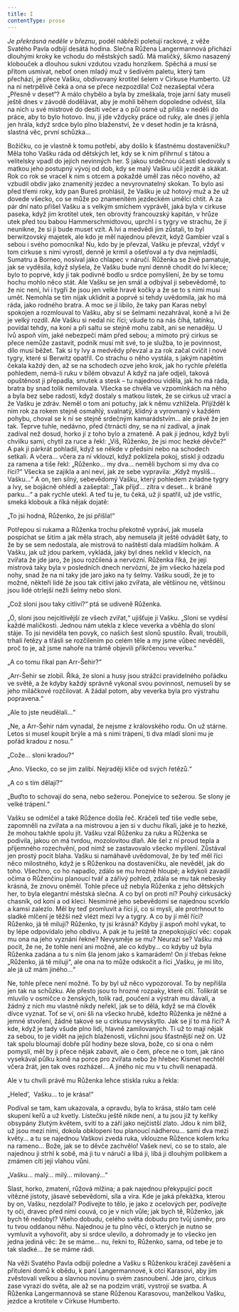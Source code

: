 ```yaml
---
title: I
contentType: prose
---
```


<section>

_Je překrásná neděle v březnu_, podél nábřeží poletují rackové, z věže Svatého Pavla odbíjí desátá hodina. Slečna Růžena Langermannová přichází dlouhými kroky ke vchodu do městských sadů. Má maličký, šikmo nasazený klobouček a dlouhou sukni vzdutou vzadu honzíkem. Spěchá a musí se přitom usmívat, neboť onen mladý muž v šedivém paletu, který tam přechází, je přece Vašku, obdivovaný krotitel šelem v Cirkuse Humberto. Už na ni netrpělivě čeká a ona se přece nezpozdila! Což nezašeptal včera „Přesně v deset“? A málo chybělo a byla by zmeškala, troje jarní šaty museli ještě dnes v závodě dodělávat, aby je mohli během dopoledne odvést, šila na nich u své mistrové do desíti večer a o půl osmé už přišla v neděli do práce, aby to bylo hotovo. Inu, jí jde vždycky práce od ruky, ale dnes jí jehla jen hrála, když srdce bylo plno blaženství, že v deset hodin je ta krásná, slastná věc, první schůzka…

Božíčku, co je vlastně k tomu potřebí, aby došlo k šťastnému dostaveníčku? Měla toho Vašku ráda od dětských let, kdy se k nim přihrnul s tátou a velitelsky vpadl do jejích nevinných her. S jakou srdečnou účastí sledovaly s matkou jeho postupný vývoj od dob, kdy se malý Vašku učil jezdit a skákat. Rok co rok se vracel k nim s otcem a pokaždé uměl zas něco nového, až vzbudil obdiv jako znamenitý jezdec a nevyrovnatelný skokan. To bylo asi před třemi roky, kdy pan Bureš prohlásil, že Vašku je už hotový muž a že už dovede všecko, co se může po znamenitém jezdeckém umělci chtít. A za pár dní nato přišel Vašku a s velkým smíchem vyprávěl, jaká byla v cirkuse paseka, když jim krotitel utek, ten obrovitý francouzský kapitán, v hrůze utek před tou babou Hammerschmidtovou, uprchl i s tygry ve strachu, že jí neunikne, že si ji bude muset vzít. A lvi a medvědi jim zůstali, to byl berwitzovský majetek, ale kdo je měl najednou převzít, když Gambier vzal s sebou i svého pomocníka! Nu, kdo by je převzal, Vašku je převzal, vždyť v tom cirkuse s nimi vyrostl, denně je krmil a ošetřoval a ty dva nejmladší, Sumatru a Borneo, nosíval jako chlapec v náručí. Růženka se živě pamatuje, jak se vyděsila, když slyšela, že Vašku bude nyní denně chodit do lví klece; bylo to poprvé, kdy ji tak podivně bodlo u srdce pomyšlení, že by se tomu hochu mohlo něco stát. Ale Vašku se jen smál a odbýval ji sebevědomě, to že nic není, lvi i tygři že jsou jen velké hravé kočky a že se to s nimi musí umět. Nemohla se tím nijak uklidnit a poprvé si tehdy uvědomila, jak ho má ráda, jako rodného bratra. A moc se jí líbilo, že taky pan Karas nebyl spokojen a rozmlouval to Vašku, aby si se šelmami nezahrával, koně a lvi že je velký rozdíl. Ale Vašku si nedal nic říci; všude to na nás číhá, tatínku, povídal tehdy, na koni a při saltu se stejně mohu zabít, ani se nenaděju. U lvů aspoň vím, jaké nebezpečí mám před sebou; a mimoto prý cirkus se přece nemůže zastavit, podnik musí mít své, to je služba, to je povinnost, dílo musí běžet. Tak si ty lvy a medvědy převzal a za rok začal cvičit i nové tygry, které si Berwitz opatřil. Co strachu o něho vystála, s jakým napětím čekala každý den, až se na schodech ozve jeho krok, jak ho rychle přelétla pohledem, nemá-li ruku v bílém obvazu! A když na jaře odjeli, taková opuštěnost ji přepadla, smutek a stesk – tu najednou viděla, jak ho má ráda, bratra by snad tolik nemilovala. Všecka se chvěla ve vzpomínkách na něho a byla bez sebe radostí, když dostaly s matkou lístek, že se cirkus už vrací a že Vašku je zdráv. Neměl o tom ani potuchy, jak k němu vzhlížela. Přijížděl k nim rok za rokem stejně osmahlý, svalnatý, klidný a vyrovnaný v každém pohybu, choval se k ní se stejně srdečným kamarádstvím… ale právě že jen tak. Teprve tuhle, nedávno, před čtrnácti dny, se na ni zadíval, a jinak zadíval než dosud, horko jí z toho bylo a zmateně. A pak ji jednou, když byli chvilku sami, chytil za ruce a řekl: „Víš, Růženko, že jsi moc hezké děvče?“ A pak ji párkrát pohladil, když se někde v předsíni nebo na schodech setkali. A včera… včera za ní vklouzl, když poklízela pokoj, stiskl ji odzadu za ramena a tiše řekl: „Růženko… my dva… neměli bychom si my dva co říci?“ Všecka se zajikla a ani neví, jak ze sebe vypravila: „Když myslíš… Vašku…“ A on, ten silný, sebevědomý Vašku, který pohledem zvládne tygry a lvy, se bojácně ohlédl a zašeptal: „Tak přijď… zítra v deset… k bráně parku…“ a pak rychle utekl. A teď tu je, tu čeká, už ji spatřil, už jde vstříc, smeká klobouk a říká nějak dojatě:

„To jsi hodná, Růženko, že jsi přišla!“

Potřepou si rukama a Růženka trochu překotně vypráví, jak musela pospíchat se šitím a jak měla strach, aby nemusela jít ještě odvádět šaty, to že by se sem nedostala, ale mistrová to naštěstí dala mladším holkám. A Vašku, jak už jdou parkem, vykládá, jaký byl dnes neklid v klecích, na zvířata že jde jaro, že jsou rozčilená a nervózní. Růženka říká, že její mistrová taky byla v posledních dnech nervózní, že jim všecko házela pod nohy, snad že na ni taky jde jaro jako na ty šelmy. Vašku soudí, že je to možné, někteří lidé že jsou tak citliví jako zvířata, ale většinou ne, většinou jsou lidé otrlejší nežli šelmy nebo sloni.

„Což sloni jsou taky citliví?“ ptá se udiveně Růženka.

„Ó, sloni jsou nejcitlivější ze všech zvířat,“ ujišťuje ji Vašku. „Sloni se vyděsí každé maličkosti. Jednou nám utekla z klece veverka a vběhla do sloní stáje. To jsi neviděla ten povyk, co našich šest slonů spustilo. Řvali, troubili, trhali řetězy a třásli se rozčilením po celém těle a my jsme vůbec nevěděli, proč to je, až jsme nahoře na trámě objevili přikrčenou veverku.“

„A co tomu říkal pan Arr-Šehir?“

„Arr-Šehir se zlobil. Říká, že sloni a husy jsou strážci pravidelného pořádku ve světě, a že kdyby každý správně vykonal svou povinnost, nemuseli by se jeho miláčkové rozčilovat. A žádal potom, aby veverka byla pro výstrahu popravena.“

„Ale to jste neudělali…“

„Ne, a Arr-Šehir nám vynadal, že nejsme z královského rodu. On už stárne. Letos si musel koupit brýle a má s nimi trápení, ti dva mladí sloni mu je pořád kradou z nosu.“

„Cože… sloni kradou?“

„Ano. Všecko, co se jim zalíbí. Nejraději klíče od svých řetězů.“

„A co s tím dělají?“

„Buďto to schovají do sena, nebo sežerou. Ponejvíce to sežerou. Se slony je velké trápení.“

Vašku se odmlčel a také Růžence došla řeč. Kráčeli teď tiše vedle sebe, zapomněli na zvířata a na mistrovou a jen si v duchu říkali, jaké je to hezké, že mohou takhle spolu jít. Vašku vzal Růženku za ruku a Růženka se podivila, jakou on má tvrdou, mozolovitou dlaň. Ale šel z ní proud tepla a příjemného rozechvění, pod nímž se zastavovalo všecko myšlení. Zůstával jen prostý pocit blaha. Vašku si namáhavě uvědomoval, že by teď měl říci něco milostného, když je s Růženkou na dostaveníčku, ale nevěděl, jak do toho. Všechno, co ho napadlo, zdálo se mu hrozně hloupé; a kdykoli zavadil očima o Růženčinu planoucí tvář a zářivý pohled, zdála se mu tak nebesky krásná, že znovu oněměl. Tohle přece už nebyla Růženka z jeho dětských her, to byla elegantní městská slečna. A co byl on proti ní? Pouhý cirkusácký chasník, od koní a od klecí. Nesmírné jeho sebevědomí se najednou scvrklo a kamsi zalezlo. Měl by teď promluvit a říci jí, co si myslí, ale protrhnout to sladké mlčení je těžší než vlézt mezi lvy a tygry. A co by jí měl říci? Růženko, já tě miluji? Růženko, ty jsi krásná? Kdyby jí aspoň mohl vykat, to by lépe odpovídalo jeho obdivu. A pak je tu ještě ta znepokojující věc: copak mu ona na jeho vyznání řekne? Nevysměje se mu? Neurazí se? Vašku má pocit, že ne, že tohle není ani možné, ale co kdyby… co kdyby už byla Růženka zadána a tu s ním šla jenom jako s kamarádem! On jí třebas řekne „Růženko, já tě miluji“, ale ona na to může odskočit a říci „Vašku, je mi líto, ale já už mám jiného…“

Ne, tohle přece není možné. To by byl už něco vypozoroval. To by nepřišla jen tak na schůzku. Ale přesto jsou to hrozné rozpaky, které cítí. Tolikrát se mluvilo v osmičce o ženských, tolik rad, poučení a výstrah mu dávali, a žádný z nich mu vlastně nikdy neřekl, jak se to dělá, když se má člověk dívce vyznat. Toť se ví, oni šli na všecko hrubě, kdežto Růženka je něžné a jemné stvoření, žádné takové se u cirkusu nevyskytlo. Jak se jí to má říci? A kde, když je tady všude plno lidí, hlavně zamilovaných. Ti už to mají nějak za sebou, to je vidět na jejich blaženosti, všichni jsou šťastnější než on. Už tak spolu bloumají dobře půl hodiny beze slova, bože, co si ona o něm pomyslí, měl by ji přece nějak zabavit, ale o čem, přece ne o tom, jak ráno vysekával půlku koně na porce pro zvířata nebo že hřebec Kismet nechtěl včera žrát, jen tak oves rozházel… A jiného nic mu v tu chvíli nenapadá.

Ale v tu chvíli právě mu Růženka lehce stiskla ruku a řekla:

„Heled’,  Vašku… to je krása!“

Podíval se tam, kam ukazovala, a opravdu, byla to krása, stálo tam celé skupení keřů a už kvetly. Lístečku ještě nikde není, a tu jsou již ty keříky obsypány žlutým květem, svítí to a září jako nejčistší zlato. Jdou k nim blíž, už jsou mezi nimi, dokola obklopeni tou planoucí nádherou… sami dva mezi květy… a tu se najednou Vaškovi zvedá ruka, vklouzne Růžence kolem krku na rameno… Bože, jak se to děvče zachvělo! Vašek neví, co se to stalo, ale najednou ji strhl k sobě, má ji tu v náručí a líbá ji, líbá ji dlouhým polibkem a zmámen cítí její vlahou vůni.

„Vašku… malý… milý… milovaný…“

Slast, horko, zmatení, růžová mlžina; a pak najednou překypující pocit vítězné jistoty, jásavé sebevědomí, síla a víra. Kde je jaká překážka, kterou by on, Vašku, nezdolal? Podívejte to tělo, je jako z ocelových per, podívejte ty oči, dravec před nimi couvá, co je v nich vůle; jak bych tě, Růženko, jak bych tě nedobyl? Všeho dobudu, celého světa dobudu pro tvůj úsměv, pro tu tvou oddanou něhu. Najednou je tu plno věcí, o kterých je nutno se vymluvit a vyhovořit, aby si srdce ulevilo, a dohromady je to všecko jen jedna jediná věc: že se máme… nu, řekni to, Růženko, sama, od tebe je to tak sladké… že se máme rádi.

Na věži Svatého Pavla odbíjí poledne a Vašku s Růženkou kráčejí zavěšeni a přituleni domů k obědu, k paní Langermannové, k otci Karasovi, aby jim zvěstovali velkou a slavnou novinu o svém zasnoubení. Jde jaro, cirkus zase vyrazí do světa, ale až se na podzim vrátí, vystrojí se svatba. A Růženka Langermannová se stane Růženou Karasovou, manželkou Vašku, jezdce a krotitele v Cirkuse Humberto.

</section>

[^1]: Vedoucí dělníků. _Pozn. red._

[^2]: Posměšné pojmenování zedníků. _Pozn. red._

[^3]: Křídlovka (z něm. Flügelhorn). _Pozn. red._

[^4]: Jezdecký. _Pozn. red._

[^5]: U muslimů označení jinověrce, též džaur. _Pozn. red._

[^6]: Oblek. _Pozn. red._

[^7]: Zastarale dýka. _Pozn. red._

[^8]: Tři souběžné řeky. _Pozn. red._

[^9]: Heraldická figura, konkrétně sukovitý kmen s odštěpky po oseknutých větvích. _Pozn. red._

[^10]: Vodní růže, leknínový dvojlist. _Pozn. red._

[^11]: „Přítelíčku! Jaká radost! Nebesa, takové překvapení!“ _Pozn. red._

[^12]: Chochol z dlouhých ptačích per. _Pozn. red._

[^13]: Starosta. _Pozn. red._

[^14]: Bože, to víte – jaká slast! _Pozn. red._

[^15]: Vskutku nezemřu (ve významu: něco tu po mne zbude). _Pozn. red._

[^16]: Chystat se, připravovat se, nebo také holedbat se, vychloubat se. _Pozn. red._
